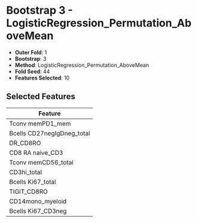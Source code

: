 # Bootstrap 3 - LogisticRegression_Permutation_AboveMean

- **Outer Fold**: 1
- **Bootstrap**: 3
- **Method**: LogisticRegression_Permutation_AboveMean
- **Fold Seed**: 44
- **Features Selected**: 10

## Selected Features

| Feature |
|---------|
| Tconv memPD1_mem |
| Bcells CD27negIgDneg_total |
| DR_CD8RO |
| CD8 RA naive_CD3 |
| Tconv memCD56_total |
| CD3hi_total |
| Bcells Ki67_total |
| TIGIT_CD8RO |
| CD14mono_myeloid |
| Bcells Ki67_CD3neg |
